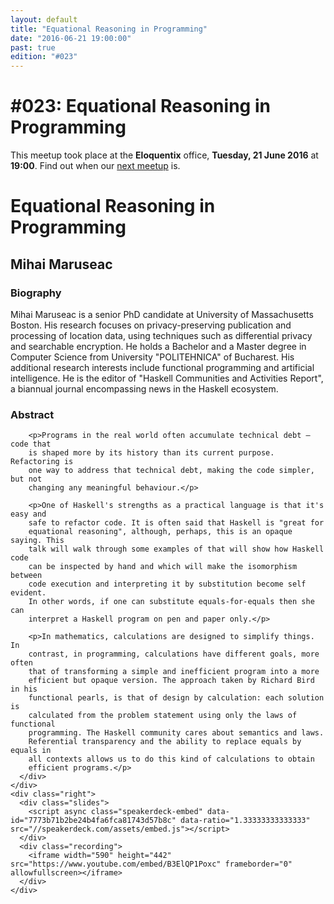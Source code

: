 ```yaml
---
layout: default
title: "Equational Reasoning in Programming"
date: "2016-06-21 19:00:00"
past: true
edition: "#023"
---
```


<div class="description">
  <h1><span class="edition-number">#023</span>: Equational Reasoning in Programming</h1>
  <p>This meetup took place at the <strong>Eloquentix</strong> office,
    <strong>Tuesday, 21 June 2016</strong> at <strong>19:00</strong>.
    Find out when our <a href="/next">next meetup</a> is.</p>
</div>

<div class="clear-fix"></div>

<div class="presentation">
  <h1>Equational Reasoning in Programming</h1>
  <div class="details">
    <div class="left">
      <div class="biography">
        <h2 class="speaker">Mihai Maruseac</h2>
        <h3>Biography</h3>
        <p>Mihai Maruseac is a senior PhD candidate at University of Massachusetts
        Boston. His research focuses on privacy-­preserving publication and
        processing of location data, using techniques such as differential
        privacy and searchable encryption. He holds a Bachelor and a Master
        degree in Computer Science from University "POLITEHNICA" of Bucharest.
        His additional research interests include functional programming and
        artificial intelligence. He is the editor of "Haskell Communities and
        Activities Report", a biannual journal encompassing news in the Haskell
        ecosystem.</p>
      </div>
      <div class="abstract">
        <h3>Abstract</h3>

        <p>Programs in the real world often accumulate technical debt — code that
        is shaped more by its history than its current purpose. Refactoring is
        one way to address that technical debt, making the code simpler, but not
        changing any meaningful behaviour.</p>

        <p>One of Haskell's strengths as a practical language is that it's easy and
        safe to refactor code. It is often said that Haskell is "great for
        equational reasoning", although, perhaps, this is an opaque saying. This
        talk will walk through some examples of that will show how Haskell code
        can be inspected by hand and which will make the isomorphism between
        code execution and interpreting it by substitution become self evident.
        In other words, if one can substitute equals-for-equals then she can
        interpret a Haskell program on pen and paper only.</p>

        <p>In mathematics, calculations are designed to simplify things. In
        contrast, in programming, calculations have different goals, more often
        that of transforming a simple and inefficient program into a more
        efficient but opaque version. The approach taken by Richard Bird in his
        functional pearls, is that of design by calculation: each solution is
        calculated from the problem statement using only the laws of functional
        programming. The Haskell community cares about semantics and laws.
        Referential transparency and the ability to replace equals by equals in
        all contexts allows us to do this kind of calculations to obtain
        efficient programs.</p>
      </div>
    </div>
    <div class="right">
      <div class="slides">
        <script async class="speakerdeck-embed" data-id="7773b71b2be24b4fa6fca81743d57b8c" data-ratio="1.33333333333333" src="//speakerdeck.com/assets/embed.js"></script>
      </div>
      <div class="recording">
        <iframe width="590" height="442" src="https://www.youtube.com/embed/B3ElQP1Poxc" frameborder="0" allowfullscreen></iframe>
      </div>
    </div>
  </div>
</div>
